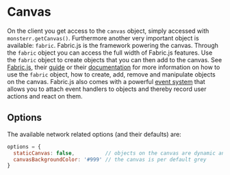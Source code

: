 # Canvas
On the client you get access to the `canvas` object, simply accessed with `monsterr.getCanvas()`.
Furthermore another very important object is available: `fabric`.
Fabric.js is the framework powering the canvas. Through the `fabric` object you can access the full width of Fabric.js features. Use the `fabric` object to create objects that you can then add to the canvas. See [Fabric.js](http://fabricjs.com), their [guide](http://fabricjs.com/articles/) or their [documentation](http://fabricjs.com/docs/) for more information on how to use the `fabric` object, how to create, add, remove and manipulate objects on the canvas.
Fabric.js also comes with a powerful [event system](http://fabricjs.com/fabric-intro-part-2#events) that allows you to attach event handlers to objects and thereby record user actions and react on them.

## Options
The available network related options (and their defaults) are:
```js
options = {
  staticCanvas: false,          // objects on the canvas are dynamic and can be moved, resized and more
  canvasBackgroundColor: '#999' // the canvas is per default grey
}
```
